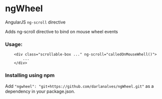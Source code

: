 ngWheel
============

AngularJS `ng-scroll` directive

Adds ng-scroll directive to bind on mouse wheel events

### Usage:


```
    <div class="scrollable-box ..." ng-scroll="calledOnMouseWhell()">
        ...
    </div>
```

### Installing using npm

Add `"ngwheel": "git+https://github.com/darlanalves/ngWheel.git"` as a dependency in your package.json.
